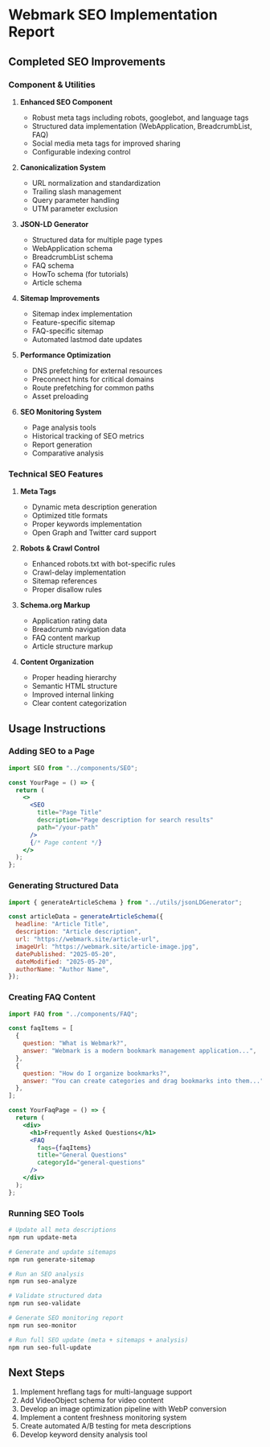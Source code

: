 # Webmark SEO Implementation Report

## Completed SEO Improvements

### Component & Utilities

1. **Enhanced SEO Component**

   - Robust meta tags including robots, googlebot, and language tags
   - Structured data implementation (WebApplication, BreadcrumbList, FAQ)
   - Social media meta tags for improved sharing
   - Configurable indexing control

2. **Canonicalization System**

   - URL normalization and standardization
   - Trailing slash management
   - Query parameter handling
   - UTM parameter exclusion

3. **JSON-LD Generator**

   - Structured data for multiple page types
   - WebApplication schema
   - BreadcrumbList schema
   - FAQ schema
   - HowTo schema (for tutorials)
   - Article schema

4. **Sitemap Improvements**

   - Sitemap index implementation
   - Feature-specific sitemap
   - FAQ-specific sitemap
   - Automated lastmod date updates

5. **Performance Optimization**

   - DNS prefetching for external resources
   - Preconnect hints for critical domains
   - Route prefetching for common paths
   - Asset preloading

6. **SEO Monitoring System**
   - Page analysis tools
   - Historical tracking of SEO metrics
   - Report generation
   - Comparative analysis

### Technical SEO Features

1. **Meta Tags**

   - Dynamic meta description generation
   - Optimized title formats
   - Proper keywords implementation
   - Open Graph and Twitter card support

2. **Robots & Crawl Control**

   - Enhanced robots.txt with bot-specific rules
   - Crawl-delay implementation
   - Sitemap references
   - Proper disallow rules

3. **Schema.org Markup**

   - Application rating data
   - Breadcrumb navigation data
   - FAQ content markup
   - Article structure markup

4. **Content Organization**
   - Proper heading hierarchy
   - Semantic HTML structure
   - Improved internal linking
   - Clear content categorization

## Usage Instructions

### Adding SEO to a Page

```jsx
import SEO from "../components/SEO";

const YourPage = () => {
  return (
    <>
      <SEO
        title="Page Title"
        description="Page description for search results"
        path="/your-path"
      />
      {/* Page content */}
    </>
  );
};
```

### Generating Structured Data

```jsx
import { generateArticleSchema } from "../utils/jsonLDGenerator";

const articleData = generateArticleSchema({
  headline: "Article Title",
  description: "Article description",
  url: "https://webmark.site/article-url",
  imageUrl: "https://webmark.site/article-image.jpg",
  datePublished: "2025-05-20",
  dateModified: "2025-05-20",
  authorName: "Author Name",
});
```

### Creating FAQ Content

```jsx
import FAQ from "../components/FAQ";

const faqItems = [
  {
    question: "What is Webmark?",
    answer: "Webmark is a modern bookmark management application...",
  },
  {
    question: "How do I organize bookmarks?",
    answer: "You can create categories and drag bookmarks into them...",
  },
];

const YourFaqPage = () => {
  return (
    <div>
      <h1>Frequently Asked Questions</h1>
      <FAQ
        faqs={faqItems}
        title="General Questions"
        categoryId="general-questions"
      />
    </div>
  );
};
```

### Running SEO Tools

```bash
# Update all meta descriptions
npm run update-meta

# Generate and update sitemaps
npm run generate-sitemap

# Run an SEO analysis
npm run seo-analyze

# Validate structured data
npm run seo-validate

# Generate SEO monitoring report
npm run seo-monitor

# Run full SEO update (meta + sitemaps + analysis)
npm run seo-full-update
```

## Next Steps

1. Implement hreflang tags for multi-language support
2. Add VideoObject schema for video content
3. Develop an image optimization pipeline with WebP conversion
4. Implement a content freshness monitoring system
5. Create automated A/B testing for meta descriptions
6. Develop keyword density analysis tool
